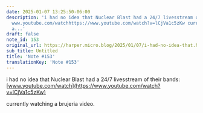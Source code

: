 ```yaml
---
date: 2025-01-07 13:25:50-06:00
description: 'i had no idea that Nuclear Blast had a 24/7 livesstream of their bands:
  www.youtube.com/watchhttps://www.youtube.com/watch?v=lCjVa1c5zKw currently watching
  a...'
draft: false
note_id: 153
original_url: https://harper.micro.blog/2025/01/07/i-had-no-idea-that.html
sub_title: Untitled
title: 'Note #153'
translationKey: 'Note #153'
---
```


i had no idea that Nuclear Blast had a 24/7 livesstream of their bands: [www.youtube.com/watch](https://www.youtube.com/watch?v=lCjVa1c5zKw)

currently watching a brujeria video.